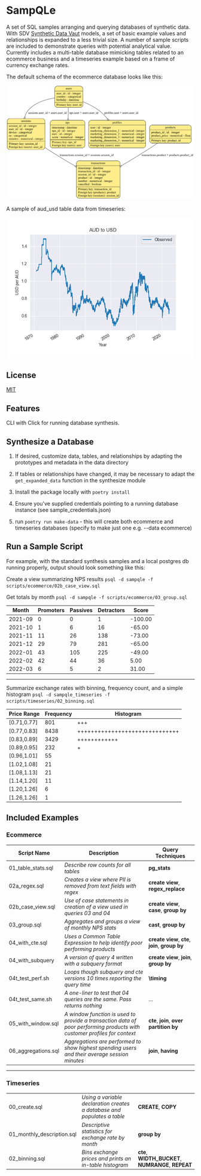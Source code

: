 # SampQLe

A set of SQL samples arranging and querying databases of synthetic data. With SDV [Synthetic Data Vaut](https://sdv.dev) models, a set of basic example values and relationships is expanded to a less trivial size. A number of sample scripts are included to demonstrate queries with potential analytical value. Currently includes a multi-table database mimicking tables related to an ecommerce business and a timeseries example based on a frame of currency exchange rates.

The default schema of the ecommerce database looks like this:

![Default Schema](default_schema.svg)

A sample of aud_usd table data from timeseries:

![Timeseries](timeseries.png)

## License

[MIT](https://choosealicense.com/licenses/mit/)

## Features

CLI with Click for running database synthesis.

## Synthesize a Database

1. If desired, customize data, tables, and relationships by adapting the prototypes and metadata in the data directory

2. If tables or relationships have changed, it may be necessary to adapt the `get_expanded_data` function in the synthesize module

3. Install the package locally with `poetry install`

4. Ensure you've supplied credentials pointing to a running database instance (see sample_credentials.json)

5. run `poetry run make-data` - this will create both ecommerce and timeseries databases (specify to make just one e.g. --data ecommerce)

## Run a Sample Script

For example, with the standard synthesis samples and a local postgres db running properly, output should look something like this:

Create a view summarizing NPS results `psql -d sampqle -f scripts/ecommerce/02b_case_view.sql`

Get totals by month `psql -d sampqle -f scripts/ecommerce/03_group.sql`

 |  Month  | Promoters | Passives | Detractors |  Score  |
 |---------|-----------|-----------|------------|---------|
 |2021-09 |         0 |         0 |          1 | -100.00|
 |2021-10 |         1 |         6 |         16 |  -65.00|
 |2021-11 |        11 |        26 |        138 |  -73.00|
 |2021-12 |        29 |        79 |        281 |  -65.00|
 |2022-01 |        43 |       105 |        225 |  -49.00|
 |2022-02 |        42 |        44 |         36 |    5.00|
 |2022-03 |         6 |         5 |          2 |   31.00|

 ****

Summarize exchange rates with binning, frequency count, and a simple histogram `psql -d sampqle_timeseries -f scripts/timeseries/02_binning.sql`

 | Price Range | Frequency |  Histogram                   |
 |-------------|-----------|------------------------------|
 |[0.71,0.77] |       801 | +++                            |
 |[0.77,0.83] |      8438 | ++++++++++++++++++++++++++++++ |
 |[0.83,0.89] |      3429 | ++++++++++++                   |
 |[0.89,0.95] |       232 | +                              |
 |[0.96,1.01] |        55 |                                |
 |[1.02,1.08] |        21 |                                |
 |[1.08,1.13] |        21 |                                |
 |[1.14,1.20] |        11 |                                |
 |[1.20,1.26] |         6 |                                |
 |[1.26,1.26] |         1 |                                |

## Included Examples

### Ecommerce

| Script Name | Description | Query Techniques |
|-------------|-------------|------------------|
| 01_table_stats.sql | *Describe row counts for all tables* | **pg_stats** |
| 02a_regex.sql | *Creates a view where PII is removed from text fields with regex* | **create view**, **regex_replace** |
| 02b_case_view.sql | *Use of case statements in creation of a view used in queries 03 and 04* | **create view**, **case**, **group by**|
| 03_group.sql | *Aggregates and groups a view of monthly NPS stats* | **cast**, **group by** |
| 04_with_cte.sql | *Uses a Common Table Expression to help identify poor performing products* | **create view**, **cte**, **join**, **group by** |
| 04_with_subquery | *A version of query 4 written with a subquery format* | **create view**, **join**, **group by** |
| 04t_test_perf.sh | *Loops though subquery and cte versions 10 times reporting the query time* | **\timing** |
| 04t_test_same.sh | *A one-liner to test that 04 queries are the same. Pass returns nothing* | ... |
| 05_with_window.sql | *A window function is used to provide a transaction data of poor performing products with customer profiles for context* | **cte**, **join**, **over partition by** |
| 06_aggregations.sql | *Aggregations are performed to show highest spending users and their average session minutes* | **join**, **having** |

****

### Timeseries

|  |  |  |
|-------------|-------------|------------------|
| 00_create.sql | *Using a variable declaration creates a database and populates a table* | **CREATE**, **COPY** |
| 01_monthly_description.sql | *Descriptive statistics for exchange rate by month* | **group by** |
| 02_binning.sql | *Bins exchange prices and prints an in-table histogram* | **cte**, **WIDTH_BUCKET**, **NUMRANGE**, **REPEAT** |
